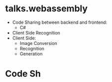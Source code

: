 # talks.webassembly

- Code Sharing between backend and frontend:
  - C#
- Client Side Recognition
- Client Side: 
  - Image Conversion
  - Recognition
  - Generation


# Code Sh